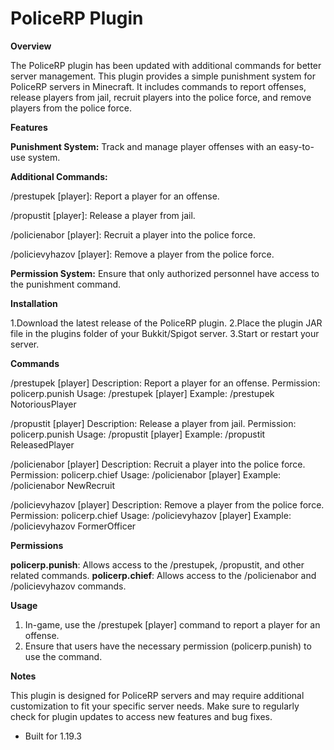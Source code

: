 # PoliceRP Plugin

**Overview**

The PoliceRP plugin has been updated with additional commands for better server management. This plugin provides a simple punishment system for PoliceRP servers in Minecraft. It includes commands to report offenses, release players from jail, recruit players into the police force, and remove players from the police force.

**Features**

**Punishment System:** Track and manage player offenses with an easy-to-use system.

**Additional Commands:**

/prestupek [player]: Report a player for an offense.

/propustit [player]: Release a player from jail.

/policienabor [player]: Recruit a player into the police force.

/policievyhazov [player]: Remove a player from the police force.

**Permission System:** Ensure that only authorized personnel have access to the punishment command.


**Installation**

1.Download the latest release of the PoliceRP plugin. 
2.Place the plugin JAR file in the plugins folder of your Bukkit/Spigot server.
3.Start or restart your server.

**Commands**

/prestupek [player]
Description: Report a player for an offense.
Permission: policerp.punish
Usage: /prestupek [player]
Example: /prestupek NotoriousPlayer

/propustit [player]
Description: Release a player from jail.
Permission: policerp.punish
Usage: /propustit [player]
Example: /propustit ReleasedPlayer

/policienabor [player]
Description: Recruit a player into the police force.
Permission: policerp.chief
Usage: /policienabor [player]
Example: /policienabor NewRecruit

/policievyhazov [player]
Description: Remove a player from the police force.
Permission: policerp.chief
Usage: /policievyhazov [player]
Example: /policievyhazov FormerOfficer

**Permissions**

**policerp.punish**: Allows access to the /prestupek, /propustit, and other related commands.
**policerp.chief**: Allows access to the /policienabor and /policievyhazov commands.

**Usage**

1. In-game, use the /prestupek [player] command to report a player for an offense.
2. Ensure that users have the necessary permission (policerp.punish) to use the command.

**Notes**

This plugin is designed for PoliceRP servers and may require additional customization to fit your specific server needs.
Make sure to regularly check for plugin updates to access new features and bug fixes.
- Built for 1.19.3
